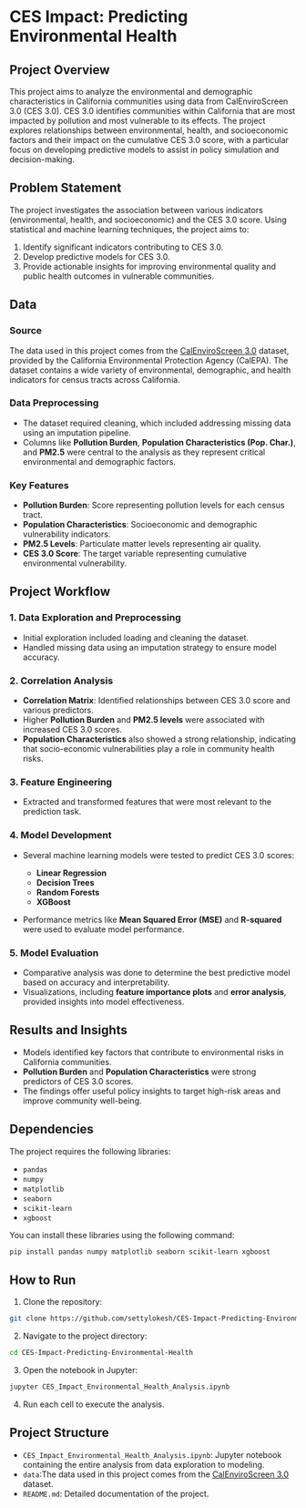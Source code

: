 
# CES Impact: Predicting Environmental Health

## Project Overview

This project aims to analyze the environmental and demographic characteristics in California communities using data from CalEnviroScreen 3.0 (CES 3.0). CES 3.0 identifies communities within California that are most impacted by pollution and most vulnerable to its effects. The project explores relationships between environmental, health, and socioeconomic factors and their impact on the cumulative CES 3.0 score, with a particular focus on developing predictive models to assist in policy simulation and decision-making.

## Problem Statement

The project investigates the association between various indicators (environmental, health, and socioeconomic) and the CES 3.0 score. Using statistical and machine learning techniques, the project aims to:
1. Identify significant indicators contributing to CES 3.0.
2. Develop predictive models for CES 3.0.
3. Provide actionable insights for improving environmental quality and public health outcomes in vulnerable communities.

## Data

### Source
The data used in this project comes from the [CalEnviroScreen 3.0](https://data.ca.gov/dataset/calenviroscreen-3-0-results) dataset, provided by the California Environmental Protection Agency (CalEPA). The dataset contains a wide variety of environmental, demographic, and health indicators for census tracts across California.

### Data Preprocessing
- The dataset required cleaning, which included addressing missing data using an imputation pipeline.
- Columns like **Pollution Burden**, **Population Characteristics (Pop. Char.)**, and **PM2.5** were central to the analysis as they represent critical environmental and demographic factors.

### Key Features
- **Pollution Burden**: Score representing pollution levels for each census tract.
- **Population Characteristics**: Socioeconomic and demographic vulnerability indicators.
- **PM2.5 Levels**: Particulate matter levels representing air quality.
- **CES 3.0 Score**: The target variable representing cumulative environmental vulnerability.

## Project Workflow

### 1. Data Exploration and Preprocessing
- Initial exploration included loading and cleaning the dataset.
- Handled missing data using an imputation strategy to ensure model accuracy.

### 2. Correlation Analysis
- **Correlation Matrix**: Identified relationships between CES 3.0 score and various predictors.
- Higher **Pollution Burden** and **PM2.5 levels** were associated with increased CES 3.0 scores.
- **Population Characteristics** also showed a strong relationship, indicating that socio-economic vulnerabilities play a role in community health risks.

### 3. Feature Engineering
- Extracted and transformed features that were most relevant to the prediction task.
  
### 4. Model Development
- Several machine learning models were tested to predict CES 3.0 scores:
  - **Linear Regression**
  - **Decision Trees**
  - **Random Forests**
  - **XGBoost**
  
- Performance metrics like **Mean Squared Error (MSE)** and **R-squared** were used to evaluate model performance.

### 5. Model Evaluation
- Comparative analysis was done to determine the best predictive model based on accuracy and interpretability.
- Visualizations, including **feature importance plots** and **error analysis**, provided insights into model effectiveness.

## Results and Insights

- Models identified key factors that contribute to environmental risks in California communities.
- **Pollution Burden** and **Population Characteristics** were strong predictors of CES 3.0 scores.
- The findings offer useful policy insights to target high-risk areas and improve community well-being.

## Dependencies

The project requires the following libraries:
- `pandas`
- `numpy`
- `matplotlib`
- `seaborn`
- `scikit-learn`
- `xgboost`

You can install these libraries using the following command:
```bash
pip install pandas numpy matplotlib seaborn scikit-learn xgboost
```

## How to Run

1. Clone the repository:
```bash
git clone https://github.com/settylokesh/CES-Impact-Predicting-Environmental-Health.git
```

2. Navigate to the project directory:
```bash
cd CES-Impact-Predicting-Environmental-Health
```

3. Open the notebook in Jupyter:
```bash
jupyter CES_Impact_Environmental_Health_Analysis.ipynb
```

4. Run each cell to execute the analysis.

## Project Structure

- `CES_Impact_Environmental_Health_Analysis.ipynb`: Jupyter notebook containing the entire analysis from data exploration to modeling.
- `data`:The data used in this project comes from the [CalEnviroScreen 3.0](https://data.ca.gov/dataset/calenviroscreen-3-0-results) dataset.
- `README.md`: Detailed documentation of the project.
  
